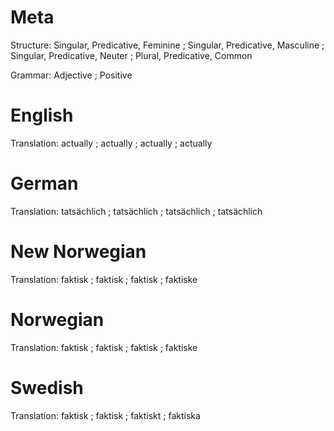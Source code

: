 Meta
====

Structure: Singular, Predicative, Feminine ; Singular, Predicative, Masculine ; Singular, Predicative, Neuter ; Plural, Predicative, Common

Grammar:   Adjective ; Positive



English
=======

Translation: actually ; actually ; actually ; actually



German
======

Translation: tatsächlich ; tatsächlich ; tatsächlich ; tatsächlich


New Norwegian
=============

Translation: faktisk  ; faktisk  ; faktisk  ; faktiske



Norwegian
=========

Translation: faktisk  ; faktisk  ; faktisk  ; faktiske



Swedish
=======

Translation: faktisk  ; faktisk  ; faktiskt ; faktiska
